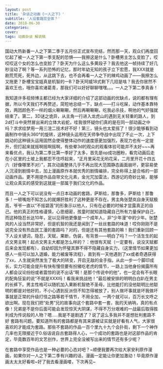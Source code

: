 ```yaml
---
layout: post
title: '杂谈之动画《一人之下》'
subtitle: '人设套路完全体？'
date: 2018-06-30
categories: 
cover: 
tags: 动画杂谈 解说稿
---
```




国动大热新番一人之下第二季于五月份正式宣布完结，然而那一天，观众们再度回忆起了被一人之下第一季支配的恐惧——我擦这是什么？卧槽男主怎么变脸了，哎哎哎这个女的怎么也变脸了？卧天为什么这么多黄段子？我去他这一帧持续了好几秒没动了啊？等一系列恐怖的记忆，那时年幼无知的孩子立下宏愿，我XXX就是剧荒荒死，死外边，从这跳下去，也不会再看一人之下的辣鸡动画了——我擦怎么又拖更？卧槽宝宝姐真是机智的一B？卧天阿威18式剩下几招是啥？我去你居然不喜欢王也，哦你喜欢诸葛青，那我们可以好好聊聊嘿嘿。。。一人之下第二季真香！

我知道许多视频博主都已经为大家详细的介绍了这部动画的优缺点，说的都有理有据，所以今天我们不再赘述，简短地总结一下，缺点——打斗吃屎，动作基本靠特效，两团颜色不一样的烟火唰唰唰，然后再唰唰唰，吃我必杀技，啊他的气好强就结束了。第二，3D谜之诡异，从主角一行进入龙虎山的遇到无关轻重的路人，到2d打斗中突然冒出来的立体大岩蛇，哇我很怀疑你们真的是在同一部动画之中吗？求求绘梦用一用三渲二技术好不好！第三，镜头也太爱摇了！很少能够看到动画制作中镜头360°的旋转，这种镜头运用在天师争夺战中出现了不止一次，上下跳动的这种镜头运用固然会使得整体动作的速度感更加强烈，表现力也有一定提升，但打起来就摇啊摇啊摇啊，有些晕3d的观众的观看体验可能并不太好~~~再来看优点，我认为第二季比第一季好了太多，首先是op成功圈粉，看完动画后走在小区里的土坡上我都忍不住哼起来，“正月里采花无哟花采，二月里开花十四五六（好像哪里不对）”，其次动画整体几乎不再出现大范围静态画面崩坏，更容易使人沉浸到剧情中去，加上漫画原作本就优秀的剧情编排，完全称得上是合格的一部动画作品。更不用提作品自带文化元素，金光咒加雷法，西游记的奇妙比喻，能够让观众真实的感受到这就是一部属于我们文化的作品。

而且一人之下可以说没有一点日本动画的套路，萨斯给，那鲁多，萨斯给！那鲁多！一顿嘴炮不知怎么的就爆肝胜利了这种更是不存在。男主角张楚岚自身天赋极高，爷爷一直以“不摇碧莲”的形象示以他人，只有在必要的时候才显露真正的自己。他的真正的性格谨慎，心思细密，孩童时就知道隐藏自己所有力量保护自己，而这种隐忍长达10年，足以见得他更像是一个成年人，非“少年漫”中的少年。张楚岚的人设当然非常好，但是机智的我还是闻到了一丝丝套路的味道！哎你刚刚不是说完全没有热血民工漫的套路吗？对的，但是还有其他套路的嘛！我们重新回顾一下人设关键词，隐忍，天赋，果断，伪装，有背景——明白了吗？一个活生生的起点文男主啊！起点文男主大都是怎么样的？：他很有天赋（一定要有，说没天赋都后来会发现都有），自幼却因为怀璧其罪不得不隐藏自身实力，（这里情节如果更加感人一些可以加入退婚，能力被废等流程），直到有一天他遇到了xx或者奇遇获得了xx，人生就突然发生了极大的转变，开启无敌的金手指，从此一步一个脚印成长，实力可能会提升有快有慢但要有扮猪吃老虎的情节，一路上当他身份揭露所有人都会议论纷纷或者震惊的说不出话“啊！是那个传说中的他”，也一定会有不长眼的配角狂妄的说“不就是XXX吗！看我来挑战他！”最后被安排的明明白白趴在男主的长裤下。男主性格可以随机加入果断机智绝不圣母，比他能打的没他聪明比他聪明的都是对他好的，不小心遇到反派但不知怎得被放了，别人做坏事就是坏我做坏事就是正常的升级打怪之路等若干情节，不用全加，一两个就可以，百万长文呼之欲出啊。现在我们把“处男”兄的故事向这个套路中套一套，我的天纳呐，真的有点像！兄弟是不是你后面可能会发现惊天大阴谋，不得不万分艰难的一战最后取得胜利成为传说般的人物？嗯.....我是不是剧透了？说了这么多我并不是想批判套路不好  套路有问题。要知道所有的套路都是有其来源被证实就是好看有人气，大家很喜欢的才能成为套路。那些不套路的作品一百个里九十九个会扑街，剩下一个神作几率也无限接近于0.俗话说自古套路得人心，一个成功的套路也是对这部作品的肯定，毕竟数百年的文艺创作，世界上完全没被写出来的情节还有多少呢？

在套路中享受作品也是一种必要的心态对吧？~顺便我要再次给大家安利原作漫画，如果你对一人之下第二季有兴趣的话，漫画一定能让你更加激动！毕竟原作漫画太太太好看啦~好了我去看漫画喽，下次再见~